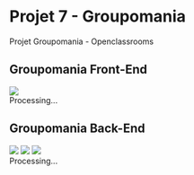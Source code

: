 # Projet 7 - Groupomania
Projet Groupomania - Openclassrooms
## Groupomania Front-End
![](https://img.shields.io/badge/React-build-blue?style=plastic&logo=react&logoColor=white)\
Processing...
## Groupomania Back-End
![](https://img.shields.io/badge/Javascript-build-blue?style=plastic&logo=javascript&logoColor=white)
![](https://img.shields.io/badge/NodeJs-build-blue?style=plastic&logo=node&logoColor=white)
![](https://img.shields.io/badge/Express-build-blue?style=plastic&logo=express&logoColor=white)\
Processing...